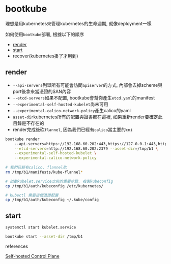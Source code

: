 # bootkube

理想是用kubernetes來管理kubernetes的生命週期, 就像deployment一樣

如何使用`bootkube`部署, 根據以下的順序

- [render](#render)
- [start](#start)
- recover(kubernetes掛了才用到)

## render

- `--api-servers`列舉所有可能會訪問`apiserver`的方式, 內部會去掉scheme與port後拿來當憑證的SAN內容
- `--etcd-servers`如果不配置, bootkube會幫你產生`etcd.yaml`的manifest
- `--experimental-self-hosted-kubelet`尚未可用
- `--experimental-calico-network-policy`產生calico的yaml
- `asset-dir`kubernetes所有的配置與證書都在這裡, 如果重新render要確定此目錄是不存在的
- render完成後砍`flannel`, 因為我們已經有`calico`當主要的`cni`

```bash
bootkube render 
    --api-servers=https://192.168.60.202:443,https://127.0.0.1:443,https://localhost:443 \
    --etcd-servers=http://192.168.60.202:2379 --asset-dir=/tmp/b1 \
    --experimental-self-hosted-kubelet \
    --experimental-calico-network-policy
    
# 我們已經有calico, flannel砍
rm /tmp/b1/manifests/kube-flannel*

# 啟動kubelet.service之前的重要步驟, 複製kubeconfig
cp /tmp/b1/auth/kubeconfig /etc/kubernetes/

# kubectl 需要這個憑證配置
cp /tmp/b1/auth/kubeconfig ~/.kube/config
```

## start

```bash
systemctl start kubelet.service

bootkube start --asset-dir /tmp/b1

```

references

[Self-hosted Control Plane](https://github.com/kubernetes/community/blob/master/contributors/design-proposals/self-hosted-kubernetes.md)
